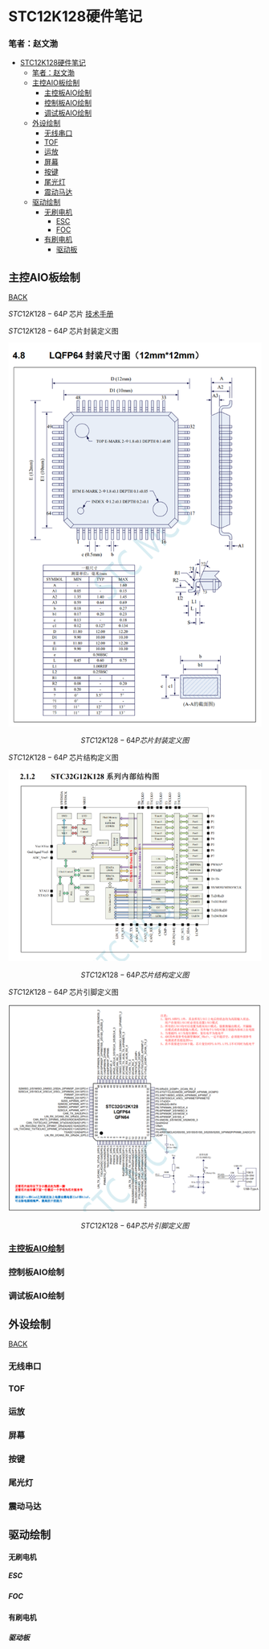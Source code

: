 # STC12K128硬件笔记 #
### 笔者：赵文渤

- [STC12K128硬件笔记](#stc12k128硬件笔记)
    - [笔者：赵文渤](#笔者赵文渤)
  - [主控AIO板绘制](#主控aio板绘制)
    - [主控板AIO绘制](#主控板aio绘制)
    - [控制板AIO绘制](#控制板aio绘制)
    - [调试板AIO绘制](#调试板aio绘制)
  - [外设绘制](#外设绘制)
    - [无线串口](#无线串口)
    - [TOF](#tof)
    - [运放](#运放)
    - [屏幕](#屏幕)
    - [按键](#按键)
    - [尾光灯](#尾光灯)
    - [震动马达](#震动马达)
  - [驱动绘制](#驱动绘制)
      - [无刷电机](#无刷电机)
        - [ESC](#esc)
        - [FOC](#foc)
      - [有刷电机](#有刷电机)
        - [驱动板](#驱动板)

## 主控AIO板绘制

[BACK](#stc12k128硬件笔记)

$STC12K128-64P$ 芯片 [技术手册](./资料/STC32G-20231114.pdf)

$STC12K128-64P$ 芯片封装定义图

![芯片封装定义图](./image/fengzhuang.png)

$$STC12K128-64P 芯片封装定义图$$

$STC12K128-64P$ 芯片结构定义图

![芯片结构定义图](./image/neibujiego.png)

$$ STC12K128-64P 芯片结构定义图 $$

$STC12K128-64P$ 芯片引脚定义图

![芯片引脚定义图](./image/yinjiaodingyi.png)

$$STC12K128-64P 芯片引脚定义图$$







### [主控板AIO绘制](./主控AIO/主控板AIO/主控板AIO.md)

### 控制板AIO绘制

### 调试板AIO绘制

## 外设绘制

[BACK](#stc12k128硬件笔记)
 
### 无线串口

### TOF

### 运放

### 屏幕

### 按键

### 尾光灯

### 震动马达

## 驱动绘制

#### 无刷电机

##### ESC

##### FOC

#### 有刷电机

##### 驱动板
